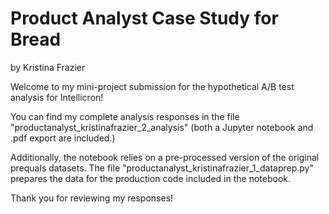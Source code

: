 # Product Analyst Case Study for Bread

by Kristina Frazier

Welcome to my mini-project submission for the hypothetical A/B test analysis for
Intellicron!

You can find my complete analysis responses in the file "productanalyst_kristinafrazier_2_analysis" (both a Jupyter notebook and .pdf export are included.)

Additionally, the notebook relies on a pre-processed version of the original prequals datasets. The file "productanalyst_kristinafrazier_1_dataprep.py" prepares the data for the production code included in the notebook.

Thank you for reviewing my responses!

